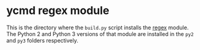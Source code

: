 ycmd regex module
=================

This is the directory where the `build.py` script installs the [regex][] module.
The Python 2 and Python 3 versions of that module are installed in the `py2` and
`py3` folders respectively.

[regex]: https://pypi.python.org/pypi/regex/
